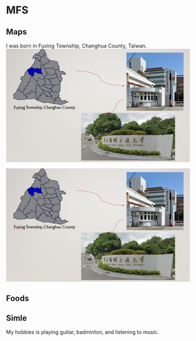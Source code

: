 # MFS

## Maps 
I was born in Fuxing Township, Changhua County, Taiwan.
![images](https://github.com/GuanLinWu1126/MFS/blob/main/images/%E8%9E%A2%E5%B9%95%E6%93%B7%E5%8F%96%E7%95%AB%E9%9D%A2%202025-03-09%20193603.png?raw=true)

![images alt](https://github.com/GuanLinWu1126/MFS/blob/9ce70262c388b8fb894e46e22fca7aceb73b4bdb/%E8%9E%A2%E5%B9%95%E6%93%B7%E5%8F%96%E7%95%AB%E9%9D%A2%202025-03-09%20193603.png)
## Foods



## Simle
My hobbies is playing guitar, badminton, and listening to music.
